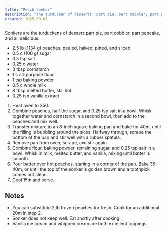 ```yaml
---
title: "Peach sonker"
description: "The turducken of desserts: part pie, part cobbler, part pancake, and all delicious."
created: 2025-09-07
---
```


Sonkers are the turduckens of dessert: part pie, part cobbler, part pancake,
and all delicious.

- 2.5 lb (1134 g) peaches, peeled, halved, pitted, and sliced
- 0.5 c (100 g) sugar
- 0.5 tsp salt
- 0.25 c water
- 3 tbsp cornstarch
- 1 c all-purpose flour
- 1 tsp baking powder
- 0.5 c whole milk
- 8 tbsp melted butter, still hot
- 0.25 tsp vanilla extract

1. Heat oven to 350.
2. Combine peaches, half the sugar, and 0.25 tsp salt in a bowl. Whisk together
   water and cornstarch in a second bowl, then add to the peaches and mix well.
3. Transfer mixture to an 8-inch square baking pan and bake for 40m, until the
   filling is bubbling around the sides. Halfway through, scrape the bottom of
   the pan and stir well with a rubber spatula.
4. Remove pan from oven, scrape, and stir again.
5. Combine flour, baking powder, remaining sugar, and 0.25 tsp salt in a bowl.
   Whisk in milk, melted butter, and vanilla, mixing until batter is smooth.
6. Pour batter over hot peaches, starting in a corner of the pan. Bake 35-40m,
   or until the top of the sonker is golden brown and a toothpick comes out
   clean.
7. Cool 15m and serve.

## Notes

- You can substitute 2 lb frozen peaches for fresh. Cook for an additional 20m
  in step 2.
- Sonker does not keep well. Eat shortly after cooking!
- Vanilla ice cream and whipped cream are both excellent toppings.
